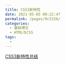 ```yaml
---
title: CSS3新特性
date: 2021-05-05 00:22:47
permalink: /pages/9c5326/
categories:
  - 基础博文
  - HTML与CSS
tags:
  -
---
```


[CSS3新特性总结](https://segmentfault.com/a/1190000010780991)